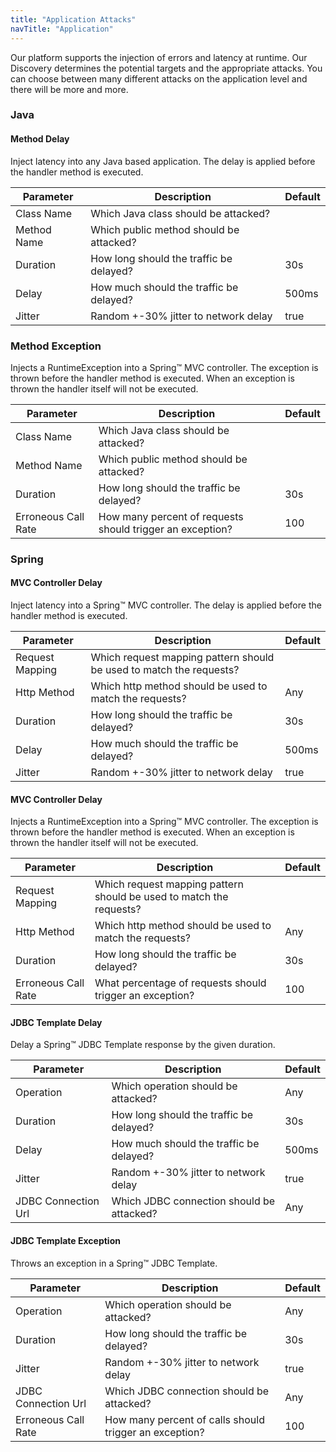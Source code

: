 ```yaml
---
title: "Application Attacks"
navTitle: "Application"
---
```

Our platform supports the injection of errors and latency at runtime. Our Discovery determines the potential targets and the appropriate attacks.
You can choose between many different attacks on the application level and there will be more and more.


### Java
#### Method Delay
Inject latency into any Java based application.
The delay is applied before the handler method is executed.

| Parameter   |      Description      | Default |
|----------|-------------|-------------|
| Class Name | Which Java class should be attacked? | |
| Method Name | Which public method should be attacked? |  |
| Duration |  How long should the traffic be delayed? | 30s |
| Delay | How much should the traffic be delayed? | 500ms |
| Jitter | Random +-30% jitter to network delay | true |

### Method Exception
Injects a RuntimeException into a Spring™ MVC controller.
The exception is thrown before the handler method is executed.
When an exception is thrown the handler itself will not be executed.

| Parameter   |      Description      | Default |
|----------|-------------|-------------|
| Class Name | Which Java class should be attacked? | |
| Method Name | Which public method should be attacked? |  |
| Duration | How long should the traffic be delayed? | 30s |
| Erroneous Call Rate | How many percent of requests should trigger an exception? | 100 |


### Spring

#### MVC Controller Delay

Inject latency into a Spring™ MVC controller.
The delay is applied before the handler method is executed.

| Parameter   |      Description      | Default |
|----------|-------------|-------------|
| Request Mapping | Which request mapping pattern should be used to match the requests? | |
| Http Method |Which http method should be used to match the requests?  | Any |
| Duration |  How long should the traffic be delayed? | 30s |
| Delay | How much should the traffic be delayed? | 500ms |
| Jitter | Random +-30% jitter to network delay | true |

#### MVC Controller Delay

Injects a RuntimeException into a Spring™ MVC controller.
The exception is thrown before the handler method is executed.
When an exception is thrown the handler itself will not be executed.

| Parameter   |      Description      | Default |
|----------|-------------|-------------|
| Request Mapping | Which request mapping pattern should be used to match the requests? | |
| Http Method |Which http method should be used to match the requests?  | Any |
| Duration | How long should the traffic be delayed? | 30s |
| Erroneous Call Rate | What percentage of requests should trigger an exception? | 100 |

#### JDBC Template Delay

Delay a Spring™ JDBC Template response by the given duration.

| Parameter   |      Description      | Default |
|----------|-------------|-------------|
| Operation | Which operation should be attacked? | Any |
| Duration |  How long should the traffic be delayed? | 30s |
| Delay | How much should the traffic be delayed? | 500ms |
| Jitter | Random +-30% jitter to network delay | true |
| JDBC Connection Url | Which JDBC connection should be attacked? | Any |

#### JDBC Template Exception

Throws an exception in a  Spring™ JDBC Template.

| Parameter   |      Description      | Default |
|----------|-------------|-------------|
| Operation | Which operation should be attacked? | Any |
| Duration |  How long should the traffic be delayed? | 30s |
| Jitter | Random +-30% jitter to network delay | true |
| JDBC Connection Url | Which JDBC connection should be attacked? | Any |
| Erroneous Call Rate | How many percent of calls should trigger an exception? | 100 |
